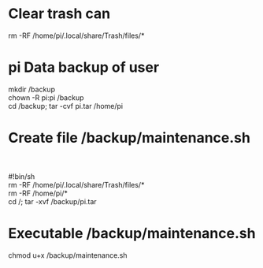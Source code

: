 # Clear trash can  
rm -RF /home/pi/.local/share/Trash/files/*  

# pi Data backup of user  
mkdir /backup  
chown -R pi:pi /backup  
cd /backup; tar -cvf pi.tar /home/pi  

# Create file /backup/maintenance.sh  
#!bin/sh  
rm -RF /home/pi/.local/share/Trash/files/*  
rm -RF /home/pi/*  
cd /; tar -xvf /backup/pi.tar  

# Executable /backup/maintenance.sh  
chmod u+x /backup/maintenance.sh  
